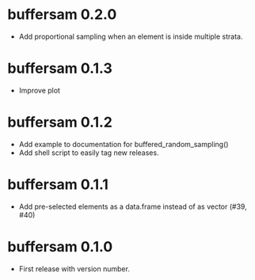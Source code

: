# buffersam 0.2.0
* Add proportional sampling when an element is inside multiple strata.

# buffersam 0.1.3
* Improve plot

# buffersam 0.1.2
* Add example to documentation for buffered_random_sampling()
* Add shell script to easily tag new releases. 

# buffersam 0.1.1

* Add pre-selected elements as a data.frame instead of as vector (#39, #40)

# buffersam 0.1.0

* First release with version number.
